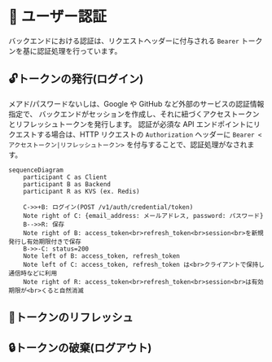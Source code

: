 # 👤 ユーザー認証
バックエンドにおける認証は、リクエストヘッダーに付与される `Bearer` トークンを基に認証処理を行っています。

## 🔓トークンの発行(ログイン)
メアド/パスワードないしは、Google や GitHub など外部のサービスの認証情報指定で、 バックエンドがセッションを作成し、それに紐づくアクセストークンとリフレッシュトークンを発行します。
認証が必須な API エンドポイントにリクエストする場合は、HTTP リクエストの `Authorization` ヘッダーに `Bearer <アクセストークン|リフレッシュトークン>` を付与することで、認証処理がなされます。

```mermaid
sequenceDiagram
    participant C as Client
    participant B as Backend
    participant R as KVS (ex. Redis)

    C->>+B: ログイン(POST /v1/auth/credential/token)
    Note right of C: {email_address: メールアドレス, password: パスワード}
    B-->>R: 保存
    Note right of B: access_token<br>refresh_token<br>session<br>を新規発行し有効期限付きで保存
    B->>-C: status=200
    Note left of B: access_token, refresh_token
    Note left of C: access_token, refresh_token は<br>クライアントで保持し通信時などに利用
    Note right of R: access_token<br>refresh_token<br>session<br>は有効期限が<br>くると自然消滅
```

## 🔐トークンのリフレッシュ

## 🔒トークンの破棄(ログアウト)